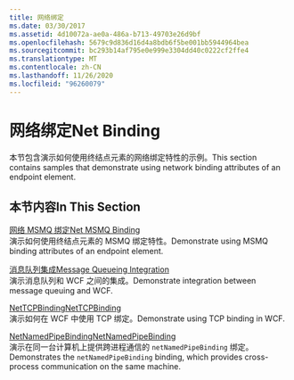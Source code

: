 ```yaml
---
title: 网络绑定
ms.date: 03/30/2017
ms.assetid: 4d10072a-ae0a-486a-b713-49703e26d9bf
ms.openlocfilehash: 5679c9d836d16d4a8bdb6f5be001bb5944964bea
ms.sourcegitcommit: bc293b14af795e0e999e3304dd40c0222cf2ffe4
ms.translationtype: MT
ms.contentlocale: zh-CN
ms.lasthandoff: 11/26/2020
ms.locfileid: "96260079"
---
```

# <a name="net-binding"></a><span data-ttu-id="30bb1-102">网络绑定</span><span class="sxs-lookup"><span data-stu-id="30bb1-102">Net Binding</span></span>

<span data-ttu-id="30bb1-103">本节包含演示如何使用终结点元素的网络绑定特性的示例。</span><span class="sxs-lookup"><span data-stu-id="30bb1-103">This section contains samples that demonstrate using network binding attributes of an endpoint element.</span></span>  
  
## <a name="in-this-section"></a><span data-ttu-id="30bb1-104">本节内容</span><span class="sxs-lookup"><span data-stu-id="30bb1-104">In This Section</span></span>  

 [<span data-ttu-id="30bb1-105">网络 MSMQ 绑定</span><span class="sxs-lookup"><span data-stu-id="30bb1-105">Net MSMQ Binding</span></span>](net-msmq-binding.md)  
 <span data-ttu-id="30bb1-106">演示如何使用终结点元素的 MSMQ 绑定特性。</span><span class="sxs-lookup"><span data-stu-id="30bb1-106">Demonstrate using MSMQ binding attributes of an endpoint element.</span></span>  
  
 [<span data-ttu-id="30bb1-107">消息队列集成</span><span class="sxs-lookup"><span data-stu-id="30bb1-107">Message Queueing Integration</span></span>](message-queueing-integration.md)  
 <span data-ttu-id="30bb1-108">演示消息队列和 WCF 之间的集成。</span><span class="sxs-lookup"><span data-stu-id="30bb1-108">Demonstrate integration between message queuing and WCF.</span></span>  
  
 [<span data-ttu-id="30bb1-109">NetTCPBinding</span><span class="sxs-lookup"><span data-stu-id="30bb1-109">NetTCPBinding</span></span>](nettcpbinding.md)  
 <span data-ttu-id="30bb1-110">演示如何在 WCF 中使用 TCP 绑定。</span><span class="sxs-lookup"><span data-stu-id="30bb1-110">Demonstrate using TCP binding in WCF.</span></span>  
  
 [<span data-ttu-id="30bb1-111">NetNamedPipeBinding</span><span class="sxs-lookup"><span data-stu-id="30bb1-111">NetNamedPipeBinding</span></span>](netnamedpipebinding.md)  
 <span data-ttu-id="30bb1-112">演示在同一台计算机上提供跨进程通信的 `netNamedPipeBinding` 绑定。</span><span class="sxs-lookup"><span data-stu-id="30bb1-112">Demonstrates the `netNamedPipeBinding` binding, which provides cross-process communication on the same machine.</span></span>
